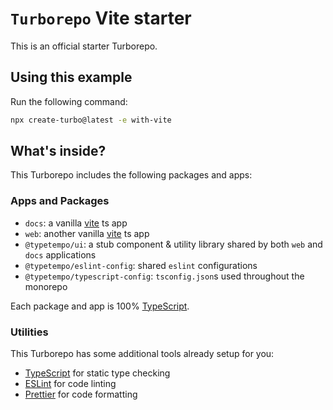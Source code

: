 # `Turborepo` Vite starter

This is an official starter Turborepo.

## Using this example

Run the following command:

```sh
npx create-turbo@latest -e with-vite
```

## What's inside?

This Turborepo includes the following packages and apps:

### Apps and Packages

-   `docs`: a vanilla [vite](https://vitejs.dev) ts app
-   `web`: another vanilla [vite](https://vitejs.dev) ts app
-   `@typetempo/ui`: a stub component & utility library shared by both `web` and `docs` applications
-   `@typetempo/eslint-config`: shared `eslint` configurations
-   `@typetempo/typescript-config`: `tsconfig.json`s used throughout the monorepo

Each package and app is 100% [TypeScript](https://www.typescriptlang.org/).

### Utilities

This Turborepo has some additional tools already setup for you:

-   [TypeScript](https://www.typescriptlang.org/) for static type checking
-   [ESLint](https://eslint.org/) for code linting
-   [Prettier](https://prettier.io) for code formatting
